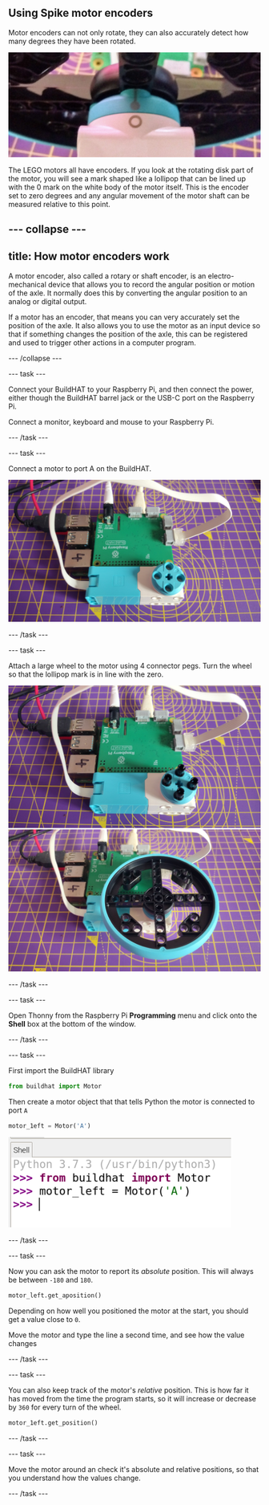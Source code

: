 ## Using Spike motor encoders

Motor encoders can not only rotate, they can also accurately detect how many degrees they have been rotated.

![motor with the lollipop mark in line with a circle](images/aligned_symbols.jpg)

The LEGO motors all have encoders. If you look at the rotating disk part of the motor, you will see a mark shaped like a lollipop that can be lined up with the 0 mark on the white body of the motor itself. This is the encoder set to zero degrees and any angular movement of the motor shaft can be measured relative to this point.

--- collapse ---
---
title: How motor encoders work
---

A motor encoder, also called a rotary or shaft encoder, is an electro-mechanical device that allows you to record the angular position or motion of the axle. It normally does this by converting the angular position to an analog or digital output. 

If a motor has an encoder, that means you can very accurately set the position of the axle. It also allows you to use the motor as an input device so that if something changes the position of the axle, this can be registered and used to trigger other actions in a computer program. 

--- /collapse ---

--- task ---

Connect your BuildHAT to your Raspberry Pi, and then connect the power, either though the BuildHAT barrel jack or the USB-C port on the Raspberry Pi.

Connect a monitor, keyboard and mouse to your Raspberry Pi.

--- /task ---

--- task ---

Connect a motor to port A on the BuildHAT.

![motor attached via a ribbon cable to port A on the buildHAT](images/motor_attached.jpg)

--- /task ---

--- task ---

Attach a large wheel to the motor using 4 connector pegs. Turn the wheel so that the lollipop mark is in line with the zero.

![motor with connector pegs attached](images/motor_with_pegs.jpg)
![motor with a large wheel attached](images/motor_with_wheel.jpg)

--- /task ---

--- task ---

Open Thonny from the Raspberry Pi **Programming** menu and click onto the **Shell** box at the bottom of the window. 

--- /task ---

--- task ---

First import the BuildHAT library

```python
from buildhat import Motor
```

Then create a motor object that that tells Python the motor is connected to port `A`

```python
motor_1eft = Motor('A')
```

![A screenshot of the Thonny Python IDE showing code being run in the shell](images/thonny_shell_2.png)

--- /task ---

--- task ---

Now you can ask the motor to report its *absolute* position. This will always be between `-180` and `180`.

```python
motor_left.get_aposition()
```

Depending on how well you positioned the motor at the start, you should get a value close to `0`.

Move the motor and type the line a second time, and see how the value changes

--- /task ---

--- task ---

You can also keep track of the motor's *relative* position. This is how far it has moved from the time the program starts, so it will increase or decrease by `360` for every turn of the wheel.

```python
motor_1eft.get_position()
```
--- /task ---

--- task ---

Move the motor around an check it's absolute and relative positions, so that you understand how the values change.

--- /task ---


